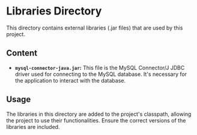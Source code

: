 # Libraries Directory

This directory contains external libraries (.jar files) that are used by this project.

## Content

*   **`mysql-connector-java.jar`:** This file is the MySQL Connector/J JDBC driver used for connecting to the MySQL database. It's necessary for the application to interact with the database.

## Usage

The libraries in this directory are added to the project's classpath, allowing the project to use their functionalities. Ensure the correct versions of the libraries are included.